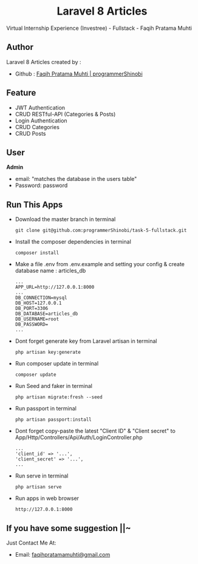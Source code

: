 <h1 align="center">Laravel 8 Articles</h1>
<p>Virtual Internship Experience (Investree) - Fullstack - Faqih Pratama Muhti</p>

## Author

Laravel 8 Articles created by :

- Github : <a href="https://github.com/programmerShinobi"> Faqih Pratama Muhti | programmerShinobi </a>

## Feature 

- JWT Authentication
- CRUD RESTful-API (Categories & Posts)
- Login Authentication
- CRUD Categories
- CRUD Posts

## User

**Admin**
- email: "matches the database in the users table" 
- Password: password


## Run This Apps
- Download the master branch in terminal
	``` 
    git clone git@github.com:programmerShinobi/task-5-fullstack.git
    ```
- Install the composer dependencies in terminal
	```
    composer install
    ```
- Make a file .env from .env.example and setting your config & create database name :  articles_db
    ```
    ...
    APP_URL=http://127.0.0.1:8000
    ...
    DB_CONNECTION=mysql
    DB_HOST=127.0.0.1
    DB_PORT=3306
    DB_DATABASE=articles_db
    DB_USERNAME=root
    DB_PASSWORD=
    ...
    ```
- Dont forget generate key from Laravel artisan in terminal
	```
    php artisan key:generate
    ```
- Run composer update in terminal
	```
    composer update
    ```
- Run Seed and faker in terminal
	```
    php artisan migrate:fresh --seed
    ```
- Run passport in terminal
	```
    php artisan passport:install
    ```
- Dont forget copy-paste the latest "Client ID" & "Client secret"
  to App/Http/Controllers/Api/Auth/LoginController.php
    ```
    ...
    'client_id' => '...',
    'client_secret' => '...',
    ...
    ```
- Run serve in terminal
    ```
    php artisan serve
    ```
- Run apps in web browser
	```
    http://127.0.0.1:8000
    ```

## If you have some suggestion ||~
Just Contact Me At:
- Email: [faqihpratamamuhti@gmail.com](mailto:faqihpratamamuhti@gmail.com)
